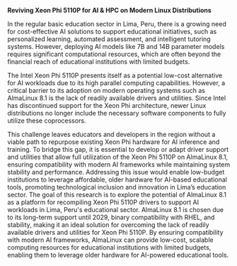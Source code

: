 **Reviving Xeon Phi 5110P for AI & HPC on Modern Linux Distributions**

In the regular basic education sector in Lima, Peru, there is a growing need for cost-effective AI solutions to support educational initiatives, such as personalized learning, automated assessment, and intelligent tutoring systems. However, deploying AI models like 7B and 14B parameter models requires significant computational resources, which are often beyond the financial reach of educational institutions with limited budgets.  

The Intel Xeon Phi 5110P presents itself as a potential low-cost alternative for AI workloads due to its high parallel computing capabilities. However, a critical barrier to its adoption on modern operating systems such as AlmaLinux 8.1 is the lack of readily available drivers and utilities. Since Intel has discontinued support for the Xeon Phi architecture, newer Linux distributions no longer include the necessary software components to fully utilize these coprocessors.  

This challenge leaves educators and developers in the region without a viable path to repurpose existing Xeon Phi hardware for AI inference and training. To bridge this gap, it is essential to develop or adapt driver support and utilities that allow full utilization of the Xeon Phi 5110P on AlmaLinux 8.1, ensuring compatibility with modern AI frameworks while maintaining system stability and performance. Addressing this issue would enable low-budget institutions to leverage affordable, older hardware for AI-based educational tools, promoting technological inclusion and innovation in Lima’s education sector.
The goal of this research is to explore the potential of AlmaLinux 8.1 as a platform for recompiling Xeon Phi 5110P drivers to support AI workloads in Lima, Peru's educational sector. AlmaLinux 8.1 is chosen due to its long-term support until 2029, binary compatibility with RHEL, and stability, making it an ideal solution for overcoming the lack of readily available drivers and utilities for Xeon Phi 5110P. By ensuring compatibility with modern AI frameworks, AlmaLinux can provide low-cost, scalable computing resources for educational institutions with limited budgets, enabling them to leverage older hardware for AI-powered educational tools.

